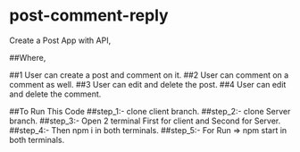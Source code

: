 # post-comment-reply

Create a Post App with API,

##Where,

##1 User can create a post and comment on it.
##2 User can comment on a comment as well.
##3 User can edit and delete the post.
##4 User can edit and delete the comment.

##To Run This Code 
##step_1:- clone  client branch.
##step_2:- clone Server branch.
##step_3:- Open 2 terminal First for client and Second for Server.
##step_4:- Then npm i in both terminals.
##step_5:- For Run => npm start in both terminals.
